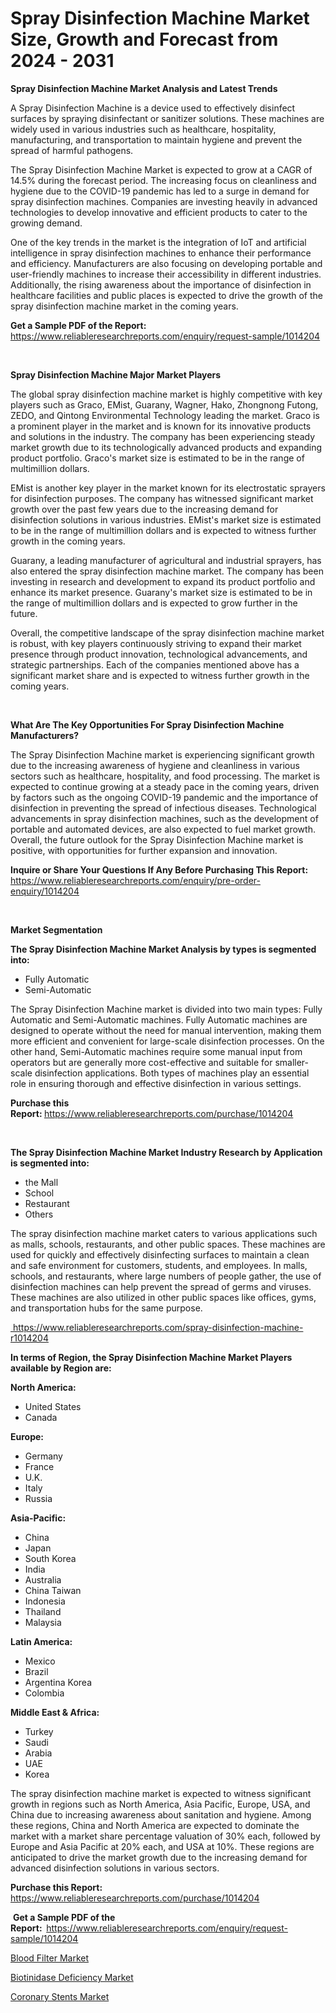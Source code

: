 <p><h1>Spray Disinfection Machine Market Size, Growth and Forecast from 2024 - 2031</h1></p><p><strong>Spray Disinfection Machine Market Analysis and Latest Trends</strong></p>
<p><p>A Spray Disinfection Machine is a device used to effectively disinfect surfaces by spraying disinfectant or sanitizer solutions. These machines are widely used in various industries such as healthcare, hospitality, manufacturing, and transportation to maintain hygiene and prevent the spread of harmful pathogens.</p><p>The Spray Disinfection Machine Market is expected to grow at a CAGR of 14.5% during the forecast period. The increasing focus on cleanliness and hygiene due to the COVID-19 pandemic has led to a surge in demand for spray disinfection machines. Companies are investing heavily in advanced technologies to develop innovative and efficient products to cater to the growing demand.</p><p>One of the key trends in the market is the integration of IoT and artificial intelligence in spray disinfection machines to enhance their performance and efficiency. Manufacturers are also focusing on developing portable and user-friendly machines to increase their accessibility in different industries. Additionally, the rising awareness about the importance of disinfection in healthcare facilities and public places is expected to drive the growth of the spray disinfection machine market in the coming years.</p></p>
<p><strong>Get a Sample PDF of the Report:&nbsp;</strong> <a href="https://www.reliableresearchreports.com/enquiry/request-sample/1014204">https://www.reliableresearchreports.com/enquiry/request-sample/1014204</a></p>
<p>&nbsp;</p>
<p><strong>Spray Disinfection Machine Major Market Players</strong></p>
<p><p>The global spray disinfection machine market is highly competitive with key players such as Graco, EMist, Guarany, Wagner, Hako, Zhongnong Futong, ZEDO, and Qintong Environmental Technology leading the market. Graco is a prominent player in the market and is known for its innovative products and solutions in the industry. The company has been experiencing steady market growth due to its technologically advanced products and expanding product portfolio. Graco's market size is estimated to be in the range of multimillion dollars.</p><p>EMist is another key player in the market known for its electrostatic sprayers for disinfection purposes. The company has witnessed significant market growth over the past few years due to the increasing demand for disinfection solutions in various industries. EMist's market size is estimated to be in the range of multimillion dollars and is expected to witness further growth in the coming years.</p><p>Guarany, a leading manufacturer of agricultural and industrial sprayers, has also entered the spray disinfection machine market. The company has been investing in research and development to expand its product portfolio and enhance its market presence. Guarany's market size is estimated to be in the range of multimillion dollars and is expected to grow further in the future.</p><p>Overall, the competitive landscape of the spray disinfection machine market is robust, with key players continuously striving to expand their market presence through product innovation, technological advancements, and strategic partnerships. Each of the companies mentioned above has a significant market share and is expected to witness further growth in the coming years.</p></p>
<p>&nbsp;</p>
<p><strong>What Are The Key Opportunities For Spray Disinfection Machine Manufacturers?</strong></p>
<p><p>The Spray Disinfection Machine market is experiencing significant growth due to the increasing awareness of hygiene and cleanliness in various sectors such as healthcare, hospitality, and food processing. The market is expected to continue growing at a steady pace in the coming years, driven by factors such as the ongoing COVID-19 pandemic and the importance of disinfection in preventing the spread of infectious diseases. Technological advancements in spray disinfection machines, such as the development of portable and automated devices, are also expected to fuel market growth. Overall, the future outlook for the Spray Disinfection Machine market is positive, with opportunities for further expansion and innovation.</p></p>
<p><strong>Inquire or Share Your Questions If Any Before Purchasing This Report:</strong> <a href="https://www.reliableresearchreports.com/enquiry/pre-order-enquiry/1014204">https://www.reliableresearchreports.com/enquiry/pre-order-enquiry/1014204</a></p>
<p>&nbsp;</p>
<p><strong>Market Segmentation</strong></p>
<p><strong>The Spray Disinfection Machine Market Analysis by types is segmented into:</strong></p>
<p><ul><li>Fully Automatic</li><li>Semi-Automatic</li></ul></p>
<p><p>The Spray Disinfection Machine market is divided into two main types: Fully Automatic and Semi-Automatic machines. Fully Automatic machines are designed to operate without the need for manual intervention, making them more efficient and convenient for large-scale disinfection processes. On the other hand, Semi-Automatic machines require some manual input from operators but are generally more cost-effective and suitable for smaller-scale disinfection applications. Both types of machines play an essential role in ensuring thorough and effective disinfection in various settings.</p></p>
<p><strong>Purchase this Report:&nbsp;</strong><a href="https://www.reliableresearchreports.com/purchase/1014204">https://www.reliableresearchreports.com/purchase/1014204</a></p>
<p>&nbsp;</p>
<p><strong>The Spray Disinfection Machine Market Industry Research by Application is segmented into:</strong></p>
<p><ul><li>the Mall</li><li>School</li><li>Restaurant</li><li>Others</li></ul></p>
<p><p>The spray disinfection machine market caters to various applications such as malls, schools, restaurants, and other public spaces. These machines are used for quickly and effectively disinfecting surfaces to maintain a clean and safe environment for customers, students, and employees. In malls, schools, and restaurants, where large numbers of people gather, the use of disinfection machines can help prevent the spread of germs and viruses. These machines are also utilized in other public spaces like offices, gyms, and transportation hubs for the same purpose.</p></p>
<p><a href="https://www.reliableresearchreports.com/spray-disinfection-machine-r1014204">&nbsp;https://www.reliableresearchreports.com/spray-disinfection-machine-r1014204</a></p>
<p><strong>In terms of Region, the Spray Disinfection Machine Market Players available by Region are:</strong></p>
<p>
    <p> <strong> North America: </strong>
        <ul>
            <li>United States</li>
            <li>Canada</li>
        </ul>
        </p> 
    <p> <strong> Europe: </strong>
        <ul>
            <li>Germany</li>
            <li>France</li>
            <li>U.K.</li>
            <li>Italy</li>
            <li>Russia</li>
        </ul>
        </p> 
    <p> <strong> Asia-Pacific: </strong>
        <ul>
            <li>China</li>
            <li>Japan</li>
            <li>South Korea</li>
            <li>India</li>
            <li>Australia</li>
            <li>China Taiwan</li>
            <li>Indonesia</li>
            <li>Thailand</li>
            <li>Malaysia</li>
        </ul>
        </p> 
    <p> <strong> Latin America: </strong>
        <ul>
            <li>Mexico</li>
            <li>Brazil</li>
            <li>Argentina Korea</li>
            <li>Colombia</li>
        </ul>
        </p> 
    <p> <strong> Middle East & Africa: </strong>
        <ul>
            <li>Turkey</li>
            <li>Saudi</li>
            <li>Arabia</li>
            <li>UAE</li>
            <li>Korea</li>
        </ul>
    </p>
    </p>
<p><p>The spray disinfection machine market is expected to witness significant growth in regions such as North America, Asia Pacific, Europe, USA, and China due to increasing awareness about sanitation and hygiene. Among these regions, China and North America are expected to dominate the market with a market share percentage valuation of 30% each, followed by Europe and Asia Pacific at 20% each, and USA at 10%. These regions are anticipated to drive the market growth due to the increasing demand for advanced disinfection solutions in various sectors.</p></p>
<p><strong>Purchase this Report: </strong><a href="https://www.reliableresearchreports.com/purchase/1014204">https://www.reliableresearchreports.com/purchase/1014204</a></p>
<p>&nbsp;<strong>Get a Sample PDF of the Report:&nbsp;&nbsp;</strong><a href="https://www.reliableresearchreports.com/enquiry/request-sample/1014204">https://www.reliableresearchreports.com/enquiry/request-sample/1014204</a></p>
<p><strong></strong></p>
<p><p><a href="https://www.linkedin.com/pulse/blood-filternbspmarket-focuses-market-share-size-projected-gsdjf">Blood Filter Market</a></p><p><a href="https://www.linkedin.com/pulse/biotinidase-deficiency-market-comprehensive-assessment-type-njmyf">Biotinidase Deficiency Market</a></p><p><a href="https://www.linkedin.com/pulse/decoding-coronary-stents-market-metrics-share-trends-growth-1edaf">Coronary Stents Market</a></p></p>